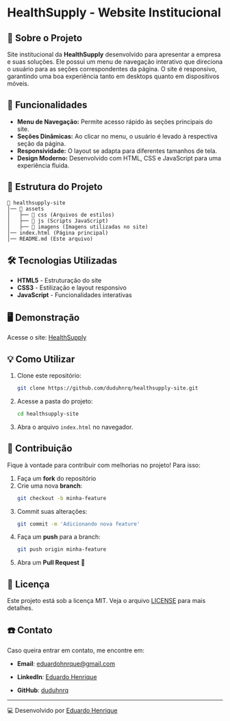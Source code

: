 # HealthSupply - Website Institucional

## 📌 Sobre o Projeto

Site institucional da **HealthSupply** desenvolvido para apresentar a empresa e suas soluções. Ele possui um menu de navegação interativo que direciona o usuário para as seções correspondentes da página. O site é responsivo, garantindo uma boa experiência tanto em desktops quanto em dispositivos móveis.

## 🚀 Funcionalidades

- **Menu de Navegação:** Permite acesso rápido às seções principais do site.
- **Seções Dinâmicas:** Ao clicar no menu, o usuário é levado à respectiva seção da página.
- **Responsividade:** O layout se adapta para diferentes tamanhos de tela.
- **Design Moderno:** Desenvolvido com HTML, CSS e JavaScript para uma experiência fluida.

## 📂 Estrutura do Projeto

```
📂 healthsupply-site
│── 📁 assets
│   ├── 📁 css (Arquivos de estilos)
│   ├── 📁 js (Scripts JavaScript)
│   ├── 📁 imagens (Imagens utilizadas no site)
│── index.html (Página principal)
│── README.md (Este arquivo)
```

## 🛠️ Tecnologias Utilizadas

- **HTML5** - Estruturação do site
- **CSS3** - Estilização e layout responsivo
- **JavaScript** - Funcionalidades interativas

## 🖥️ Demonstração

Acesse o site: [HealthSupply](https://duduhnrq.github.io/healthsupply-site/)

## 💡 Como Utilizar

1. Clone este repositório:
   ```bash
   git clone https://github.com/duduhnrq/healthsupply-site.git
   ```
2. Acesse a pasta do projeto:
   ```bash
   cd healthsupply-site
   ```
3. Abra o arquivo `index.html` no navegador.

## 🤝 Contribuição

Fique à vontade para contribuir com melhorias no projeto! Para isso:

1. Faça um **fork** do repositório
2. Crie uma nova **branch**:
   ```bash
   git checkout -b minha-feature
   ```
3. Commit suas alterações:
   ```bash
   git commit -m 'Adicionando nova feature'
   ```
4. Faça um **push** para a branch:
   ```bash
   git push origin minha-feature
   ```
5. Abra um **Pull Request** 🚀

## 📄 Licença

Este projeto está sob a licença MIT. Veja o arquivo [LICENSE](LICENSE) para mais detalhes.

## ☎️ Contato

Caso queira entrar em contato, me encontre em:

- **Email**: eduardohnrque@gmail.com

- **LinkedIn**: [Eduardo Henrique](www.linkedin.com/in/eduardo-hnrque)

- **GitHub**: [duduhnrq](https://github.com/duduhnrq)

---

💻 Desenvolvido por [Eduardo Henrique](https://github.com/duduhnrq)
